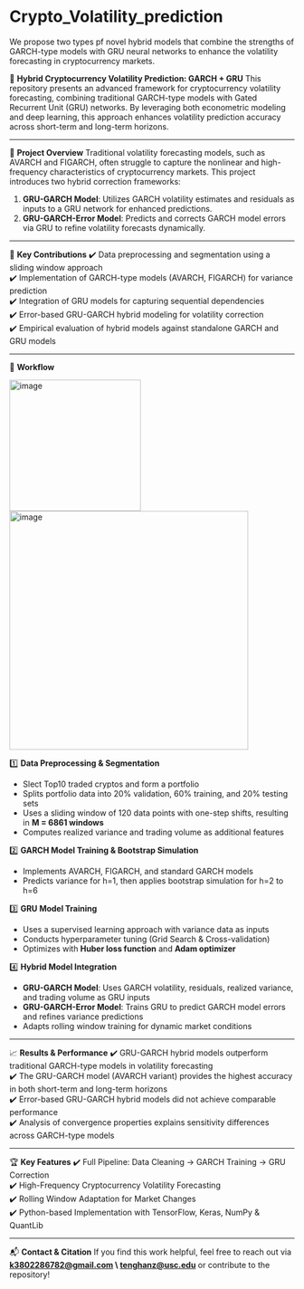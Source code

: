 # Crypto_Volatility_prediction
We propose two types pf novel hybrid models that combine the strengths of GARCH-type models with GRU neural networks to enhance the volatility forecasting in cryptocurrency markets.

📌 **Hybrid Cryptocurrency Volatility Prediction: GARCH + GRU**
This repository presents an advanced framework for cryptocurrency volatility forecasting, combining traditional GARCH-type models with Gated Recurrent Unit (GRU) networks. By leveraging both econometric modeling and deep learning, this approach enhances volatility prediction accuracy across short-term and long-term horizons.

---

🔹 **Project Overview**
Traditional volatility forecasting models, such as AVARCH and FIGARCH, often struggle to capture the nonlinear and high-frequency characteristics of cryptocurrency markets. This project introduces two hybrid correction frameworks:
1. **GRU-GARCH Model**: Utilizes GARCH volatility estimates and residuals as inputs to a GRU network for enhanced predictions.
2. **GRU-GARCH-Error Model**: Predicts and corrects GARCH model errors via GRU to refine volatility forecasts dynamically.

---

🔹 **Key Contributions**
✔️ Data preprocessing and segmentation using a sliding window approach  
✔️ Implementation of GARCH-type models (AVARCH, FIGARCH) for variance prediction  
✔️ Integration of GRU models for capturing sequential dependencies  
✔️ Error-based GRU-GARCH hybrid modeling for volatility correction  
✔️ Empirical evaluation of hybrid models against standalone GARCH and GRU models  

---

🚀 **Workflow**

<img width="232" alt="image" src="https://github.com/user-attachments/assets/394fc12f-4153-4dbe-8f24-6e80d98a3154" />     <img width="422" alt="image" src="https://github.com/user-attachments/assets/ee2a0f3c-7314-4394-8a74-731bbe2b0371" />

1️⃣ **Data Preprocessing & Segmentation**  
- Slect Top10 traded cryptos and form a portfolio
- Splits portfolio data into 20% validation, 60% training, and 20% testing sets  
- Uses a sliding window of 120 data points with one-step shifts, resulting in **M = 6861 windows**  
- Computes realized variance and trading volume as additional features  

2️⃣ **GARCH Model Training & Bootstrap Simulation**  
- Implements AVARCH, FIGARCH, and standard GARCH models  
- Predicts variance for h=1, then applies bootstrap simulation for h=2 to h=6  

3️⃣ **GRU Model Training**  
- Uses a supervised learning approach with variance data as inputs  
- Conducts hyperparameter tuning (Grid Search & Cross-validation)  
- Optimizes with **Huber loss function** and **Adam optimizer**  

4️⃣ **Hybrid Model Integration**  
- **GRU-GARCH Model**: Uses GARCH volatility, residuals, realized variance, and trading volume as GRU inputs  
- **GRU-GARCH-Error Model**: Trains GRU to predict GARCH model errors and refines variance predictions  
- Adapts rolling window training for dynamic market conditions  

---

📈 **Results & Performance**
✔️ GRU-GARCH hybrid models outperform traditional GARCH-type models in volatility forecasting  
✔️ The GRU-GARCH model (AVARCH variant) provides the highest accuracy in both short-term and long-term horizons  
✔️ Error-based GRU-GARCH hybrid models did not achieve comparable performance  
✔️ Analysis of convergence properties explains sensitivity differences across GARCH-type models  

---

🏆 **Key Features**
✔️ Full Pipeline: Data Cleaning → GARCH Training → GRU Correction  
✔️ High-Frequency Cryptocurrency Volatility Forecasting  
✔️ Rolling Window Adaptation for Market Changes  
✔️ Python-based Implementation with TensorFlow, Keras, NumPy & QuantLib  

---

📬 **Contact & Citation**
If you find this work helpful, feel free to reach out via **k3802286782@gmail.com \ tenghanz@usc.edu** or contribute to the repository!

